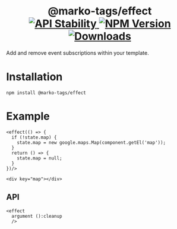 <h1 align="center">
  <!-- Logo -->
  <br/>
  @marko-tags/effect
	<br/>

  <!-- Stability -->
  <a href="https://nodejs.org/api/documentation.html#documentation_stability_index">
    <img src="https://img.shields.io/badge/stability-unstable-red.svg" alt="API Stability"/>
  </a>
  <!-- NPM Version -->
  <a href="https://npmjs.org/package/@marko-tags/effect">
    <img src="https://img.shields.io/npm/v/@marko-tags/effect.svg" alt="NPM Version"/>
  </a>
  <!-- Downloads -->
  <a href="https://npmjs.org/package/@marko-tags/effect">
    <img src="https://img.shields.io/npm/dm/@marko-tags/effect.svg" alt="Downloads"/>
  </a>
</h1>

Add and remove event subscriptions within your template.

# Installation

```console
npm install @marko-tags/effect
```

# Example

```marko
<effect(() => {
  if (!state.map) {
    state.map = new google.maps.Map(component.getEl('map'));
  }
  return () => {
    state.map = null;
  }
})/>

<div key="map"></div>
```

## API

```marko
<effect
  argument ():cleanup
  />
```
